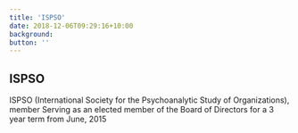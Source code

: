 ```yaml
---
title: 'ISPSO'
date: 2018-12-06T09:29:16+10:00
background: 
button: ''
---
```


## ISPSO

ISPSO (International Society for the Psychoanalytic Study of Organizations), member
Serving as an elected member of the Board of Directors for a 3 year term from June, 2015

